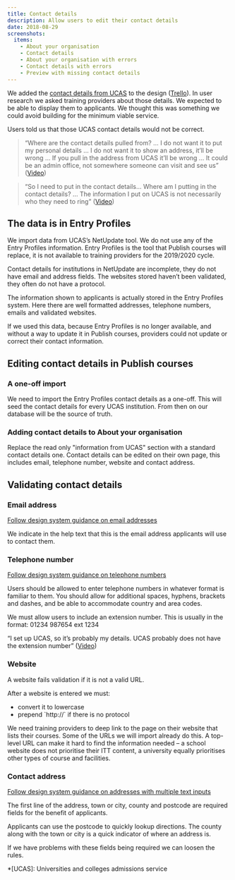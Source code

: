 ```yaml
---
title: Contact details
description: Allow users to edit their contact details
date: 2018-08-29
screenshots:
  items:
    - About your organisation
    - Contact details
    - About your organisation with errors
    - Contact details with errors
    - Preview with missing contact details
---
```


We added the [contact details from UCAS](/publish-teacher-training-courses/iteration-aug-23#about-your-organisation) to the design ([Trello](https://trello.com/c/XcWDGsvo/175-design-showing-org-info-to-publishers)). In user research we asked training providers about those details. We expected to be able to display them to applicants. We thought this was something we could avoid building for the minimum viable service.

Users told us that those UCAS contact details would not be correct.

> “Where are the contact details pulled from? … I do not want it to put my personal details … I do not want it to show an address, it’ll be wrong … If you pull in the address from UCAS it’ll be wrong … It could be an admin office, not somewhere someone can visit and see us” ([Video](https://lookback.io/watch/kY9HWu5MJiJhgJ5yC?t=58m55s))

> “So I need to put in the contact details… Where am I putting in the contact details? … The information I put on UCAS is not necessarily who they need to ring” ([Video](https://lookback.io/watch/acQugHJ6r7QFpvkMQ?t=1h25m6.76s))

## The data is in Entry Profiles

We import data from UCAS’s NetUpdate tool. We do not use any of the Entry Profiles information. Entry Profiles is the tool that Publish courses will replace, it is not available to training providers for the 2019/2020 cycle.

Contact details for institutions in NetUpdate are incomplete, they do not have email and address fields. The websites stored haven’t been validated, they often do not have a protocol.

The information shown to applicants is actually stored in the Entry Profiles system. Here there are well formatted addresses, telephone numbers, emails and validated websites.

If we used this data, because Entry Profiles is no longer available, and without a way to update it in Publish courses, providers could not update or correct their contact information.

## Editing contact details in Publish courses

### A one-off import

We need to import the Entry Profiles contact details as a one-off. This will seed the contact details for every UCAS institution. From then on our database will be the source of truth.

### Adding contact details to About your organisation

Replace the read only "information from UCAS" section with a standard contact details one. Contact details can be edited on their own page, this includes email, telephone number, website and contact address.

## Validating contact details

### Email address

[Follow design system guidance on email addresses](https://design-system.service.gov.uk/patterns/email-addresses/)

We indicate in the help text that this is the email address applicants will use to contact them.

### Telephone number

[Follow design system guidance on telephone numbers](https://design-system.service.gov.uk/patterns/telephone-numbers/)

Users should be allowed to enter telephone numbers in whatever format is familiar to them. You should allow for additional spaces, hyphens, brackets and dashes, and be able to accommodate country and area codes.

We must allow users to include an extension number. This is usually in the format: 01234 987654 ext 1234

“I set up UCAS, so it’s probably my details. UCAS probably does not have the extension number” ([Video](https://lookback.io/watch/acQugHJ6r7QFpvkMQ?t=2h28m54.82s))

### Website

A website fails validation if it is not a valid URL.

After a website is entered we must:

- convert it to lowercase
- prepend \`http://\` if there is no protocol

We need training providers to deep link to the page on their website that lists their courses. Some of the URLs we will import already do this. A top-level URL can make it hard to find the information needed – a school website does not prioritise their ITT content, a university equally prioritises other types of course and facilities.

### Contact address

[Follow design system guidance on addresses with multiple text inputs](https://design-system.service.gov.uk/patterns/addresses/#multiple-text-inputs)

The first line of the address, town or city, county and postcode are required fields for the benefit of applicants.

Applicants can use the postcode to quickly lookup directions. The county along with the town or city is a quick indicator of where an address is.

If we have problems with these fields being required we can loosen the rules.

*[UCAS]: Universities and colleges admissions service
